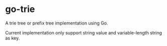 # go-trie

A trie tree or prefix tree implementation using Go.

Current implementation only support string value and variable-length string as key.
